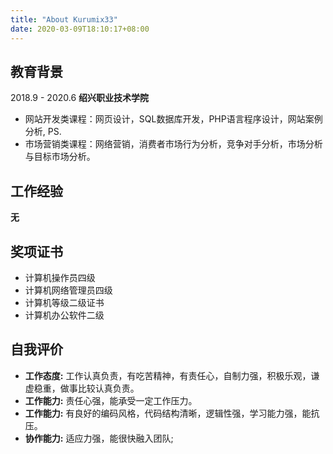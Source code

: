 ```yaml
---
title: "About Kurumix33"
date: 2020-03-09T18:10:17+08:00
---
```


## 教育背景

2018.9 - 2020.6 **绍兴职业技术学院**

- 网站开发类课程：网页设计，SQL数据库开发，PHP语言程序设计，网站案例分析, PS.
- 市场营销类课程：网络营销，消费者市场行为分析，竞争对手分析，市场分析与目标市场分析。

## 工作经验

**无**

## 奖项证书

- 计算机操作员四级
- 计算机网络管理员四级
- 计算机等级二级证书
- 计算机办公软件二级

## 自我评价

- **工作态度:** 工作认真负责，有吃苦精神，有责任心，自制力强，积极乐观，谦虚稳重，做事比较认真负责。
- **工作能力:** 责任心强，能承受一定工作压力。
- **工作能力:** 有良好的编码风格，代码结构清晰，逻辑性强，学习能力强，能抗压。
- **协作能力:** 适应力强，能很快融入团队;


